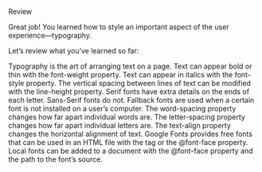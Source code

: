 Review

Great job! You learned how to style an important aspect of the user experience—typography.

Let’s review what you’ve learned so far:

Typography is the art of arranging text on a page.
Text can appear bold or thin with the font-weight property.
Text can appear in italics with the font-style property.
The vertical spacing between lines of text can be modified with the line-height property.
Serif fonts have extra details on the ends of each letter. Sans-Serif fonts do not.
Fallback fonts are used when a certain font is not installed on a user’s computer.
The word-spacing property changes how far apart individual words are.
The letter-spacing property changes how far apart individual letters are.
The text-align property changes the horizontal alignment of text.
Google Fonts provides free fonts that can be used in an HTML file with the <link> tag or the @font-face property.
Local fonts can be added to a document with the @font-face property and the path to the font’s source.